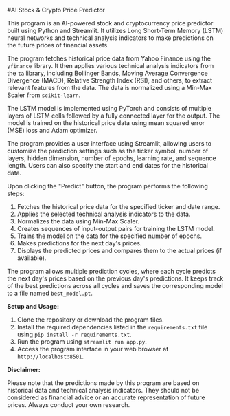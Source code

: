 #AI Stock & Crypto Price Predictor

This program is an AI-powered stock and cryptocurrency price predictor built using Python and Streamlit. It utilizes Long Short-Term Memory (LSTM) neural networks and technical analysis indicators to make predictions on the future prices of financial assets.

The program fetches historical price data from Yahoo Finance using the `yfinance` library. It then applies various technical analysis indicators from the `ta` library, including Bollinger Bands, Moving Average Convergence Divergence (MACD), Relative Strength Index (RSI), and others, to extract relevant features from the data. The data is normalized using a Min-Max Scaler from `scikit-learn`.

The LSTM model is implemented using PyTorch and consists of multiple layers of LSTM cells followed by a fully connected layer for the output. The model is trained on the historical price data using mean squared error (MSE) loss and Adam optimizer.

The program provides a user interface using Streamlit, allowing users to customize the prediction settings such as the ticker symbol, number of layers, hidden dimension, number of epochs, learning rate, and sequence length. Users can also specify the start and end dates for the historical data.

Upon clicking the "Predict" button, the program performs the following steps:

1. Fetches the historical price data for the specified ticker and date range.
2. Applies the selected technical analysis indicators to the data.
3. Normalizes the data using Min-Max Scaler.
4. Creates sequences of input-output pairs for training the LSTM model.
5. Trains the model on the data for the specified number of epochs.
6. Makes predictions for the next day's prices.
7. Displays the predicted prices and compares them to the actual prices (if available).

The program allows multiple prediction cycles, where each cycle predicts the next day's prices based on the previous day's predictions. It keeps track of the best predictions across all cycles and saves the corresponding model to a file named `best_model.pt`.

**Setup and Usage:**

1. Clone the repository or download the program files.
2. Install the required dependencies listed in the `requirements.txt` file using `pip install -r requirements.txt`.
3. Run the program using `streamlit run app.py`.
4. Access the program interface in your web browser at `http://localhost:8501`.

**Disclaimer:**

Please note that the predictions made by this program are based on historical data and technical analysis indicators. They should not be considered as financial advice or an accurate representation of future prices. Always conduct your own research.
